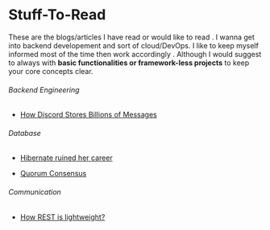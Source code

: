 # Stuff-To-Read
These are the blogs/articles I have read or would like to read . I wanna get into backend developement and sort of cloud/DevOps. I like to keep myself informed most of the time then work accordingly . Although I would suggest to always with **basic functionalities or framework-less projects** to keep your core concepts clear. 

<h6>Backend Engineering</h6>

- [How Discord Stores Billions of Messages](https://blog.discord.com/how-discord-stores-billions-of-messages-7fa6ec7ee4c7/)

<h6>Database</h6>

- [Hibernate ruined her career](https://medium.com/@ggajos/how-hibernate-almost-ruined-16f31ba7d381/)

- [Quorum Consensus](https://www.exploredatabase.com/2014/04/quorum-consensus-protocol-distributed.html#:~:text=This%20is%20one%20of%20the,protocol%20in%20distributed%20database%20systems.&text=The%20protocol%20assigns%20each%20site%20that%20have%20a%20replica%20with%20a%20weight.)

<h6>Communication</h6>

- [How REST is lightweight?](https://stackoverflow.com/questions/20088759/how-rest-is-lightweight#:~:text=REST%20is%20lightweight%20in%20that,is%20the%20way%20to%20go.&text=REST%20essentially%20requires%20HTTP%20and,%2C%20JSON%2C%20HTML%20etc)
